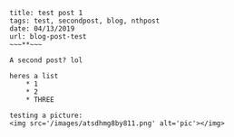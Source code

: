 ~~~**~~~
title: test post 1
tags: test, secondpost, blog, nthpost
date: 04/13/2019
url: blog-post-test
~~~**~~~

A second post? lol

heres a list
    * 1
    * 2
    * THREE

testing a picture:
<img src='/images/atsdhmg8by811.png' alt='pic'></img>